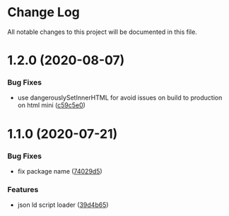 # Change Log

All notable changes to this project will be documented in this file.

# 1.2.0 (2020-08-07)


### Bug Fixes

* use dangerouslySetInnerHTML for avoid issues on build to production on html mini ([c59c5e0](https://github.com/SUI-Components/adevinta-spain-components/commit/c59c5e01530f6fb3beac5c71cb053c20fdda00e0))



# 1.1.0 (2020-07-21)


### Bug Fixes

* fix package name ([74029d5](https://github.com/SUI-Components/adevinta-spain-components/commit/74029d5e04902e05782e25df7a9f510fd51fcaa0))


### Features

* json ld script loader ([39d4b65](https://github.com/SUI-Components/adevinta-spain-components/commit/39d4b65d4d28da2eada3dbdc1c4c3771842acfbc))



